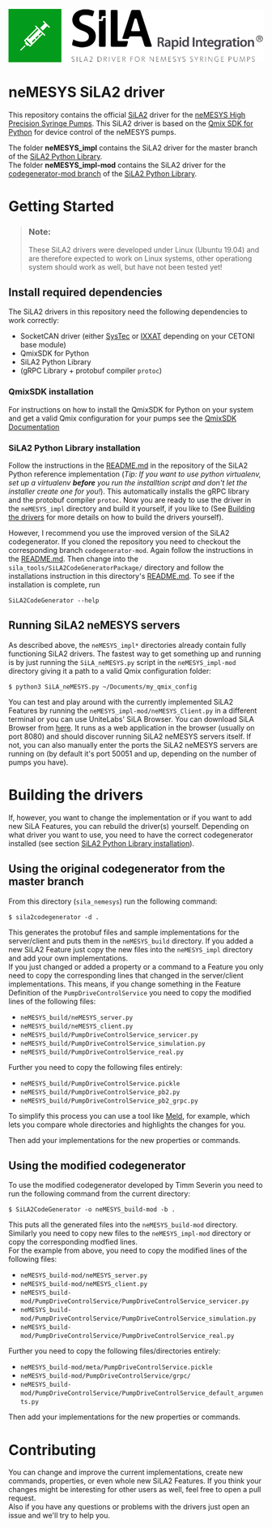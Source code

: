 ![neMESYS SiLA2 Logo](doc/sila_nemesys_logo.png) 

# neMESYS SiLA2 driver
This repository contains the official [SiLA2](https://sila-standard.com/) driver for the [neMESYS High Precision Syringe Pumps](https://www.cetoni.com/products/pumps). This SiLA2 driver is based on the [Qmix SDK for Python](https://github.com/CETONI-Software/qmixsdk-for-python) for device control of the neMESYS pumps.

The folder **neMESYS_impl** contains the SiLA2 driver for the master branch of the [SiLA2 Python Library](https://gitlab.com/SiLA2/sila_python).  
The folder **neMESYS_impl-mod** contains the SiLA2 driver for the 
[codegenerator-mod branch](https://gitlab.com/SiLA2/sila_python/tree/codegenerator-mod) of the 
[SiLA2 Python Library](https://gitlab.com/SiLA2/sila_python).

# Getting Started
> ### Note:
> These SiLA2 drivers were developed under Linux (Ubuntu 19.04) and are therefore expected to work on Linux systems, other operationg system should work as well, but have not been tested yet!

## Install required dependencies
The SiLA2 drivers in this repository need the following dependencies to work correctly:
* SocketCAN driver (either [SysTec](https://www.systec-electronic.com/en/company/support/device-driver/) or [IXXAT](https://www.ixxat.com/support/file-and-documents-download/drivers/socketcan-driver) depending on your CETONI base module)
* QmixSDK for Python
* SiLA2 Python Library
* (gRPC Library + protobuf compiler `protoc`)

### QmixSDK installation
For instructions on how to install the QmixSDK for Python on your system and get a valid Qmix configuration for your pumps see the [QmixSDK Documentation](https://www.cetoni.de/fileadmin/user_upload/Documents/Manuals/QmixSDK/index.html)

### SiLA2 Python Library installation
Follow the instructions in the [README.md](https://gitlab.com/SiLA2/sila_python) in the repository of the SiLA2 Python reference implementation (*Tip: If you want to use python virtualenv, set up a virtualenv **before** you run the installtion script and don't let the installer create one for you!*). This automatically installs the gRPC library and the protobuf compiler `protoc`. Now you are ready to use the driver in the `neMESYS_impl` directory and build it yourself, if you like to (See [Building the drivers](#building-the-drivers) for more details on how to build the drivers yourself).

However, I recommend you use the improved version of the SiLA2 codegenerator. If you cloned the repository you need to checkout the corresponding branch `codegenerator-mod`. Again follow the instructions in the [README.md](https://gitlab.com/SiLA2/sila_python). Then change into the `sila_tools/SiLA2CodeGeneratorPackage/` directory and follow the installations instruction in this directory's [README.md](https://gitlab.com/SiLA2/sila_python/blob/codegenerator-mod/sila_tools/SiLA2CodeGeneratorPackage/README.md). To see if the installation is complete, run 
```shell
SiLA2CodeGenerator --help
```

## Running SiLA2 neMESYS servers
As described above, the `neMESYS_impl*` directories already contain fully functioning SiLA2 drivers. The fastest way to get something up and running is by just running the `SiLA_neMESYS.py` script in the `neMESYS_impl-mod` directory giving it a path to a valid Qmix configuration folder:
```shell
$ python3 SiLA_neMESYS.py ~/Documents/my_qmix_config
```

You can test and play around with the currently implemented SiLA2 Features by running the `neMESYS_impl-mod/neMESYS_Client.py` in a different terminal or you can use UniteLabs' SiLA Browser. You can download SiLA Browser from [here](http://www.unitelabs.ch/technology/plug-and-play/try-it-out). It runs as a web application in the browser (usually on port 8080) and should discover running SiLA2 neMESYS servers itself. If not, you can also manually enter the ports the SiLA2 neMESYS servers are running on (by default it's port 50051 and up, depending on the number of pumps you have).

# Building the drivers
If, however, you want to change the implementation or if you want to add new SiLA Features, you can rebuild the driver(s) yourself. Depending on what driver you want to use, you need to have the correct codegenerator installed (see section [SiLA2 Python Library installation](#sila2-python-library-installation)). 

## Using the original codegenerator from the master branch
From this directory (`sila_nemesys`) run the following command:
```shell
$ sila2codegenerator -d .
```
This generates the protobuf files and sample implementations for the server/client and puts them in the `neMESYS_build` directory. If you added a new SiLA2 Feature just copy the new files into the `neMESYS_impl` directory and add your own implementations.  
If you just changed or added a property or a command to a Feature you only need to copy the corresponding lines that changed in the server/client implementations. This means, if you change something in the Feature Definition of the `PumpDriveControlService` you need to copy the modified lines of the following files:
* `neMESYS_build/neMESYS_server.py`
* `neMESYS_build/neMESYS_client.py`
* `neMESYS_build/PumpDriveControlService_servicer.py`
* `neMESYS_build/PumpDriveControlService_simulation.py`
* `neMESYS_build/PumpDriveControlService_real.py`

Further you need to copy the following files entirely:
* `neMESYS_build/PumpDriveControlService.pickle`
* `neMESYS_build/PumpDriveControlService_pb2.py`
* `neMESYS_build/PumpDriveControlService_pb2_grpc.py`

To simplify this process you can use a tool like [Meld](https://meldmerge.org/), for example, which lets you compare whole directories and highlights the changes for you.

Then add your implementations for the new properties or commands.

## Using the modified codegenerator
To use the modified codegenerator developed by Timm Severin you need to run the following command from the current directory:
```shell
$ SiLA2CodeGenerator -o neMESYS_build-mod -b .
```
This puts all the generated files into the `neMESYS_build-mod` directory. Similarly you need to copy new files to the `neMESYS_impl-mod` directory or copy the corresponding modfied lines.  
For the example from above, you need to copy the modified lines of the following files:
* `neMESYS_build-mod/neMESYS_server.py`
* `neMESYS_build-mod/neMESYS_client.py`
* `neMESYS_build-mod/PumpDriveControlService/PumpDriveControlService_servicer.py`
* `neMESYS_build-mod/PumpDriveControlService/PumpDriveControlService_simulation.py`
* `neMESYS_build-mod/PumpDriveControlService/PumpDriveControlService_real.py`

Further you need to copy the following files/directories entirely:
* `neMESYS_build-mod/meta/PumpDriveControlService.pickle`
* `neMESYS_build-mod/PumpDriveControlService/grpc/`
* `neMESYS_build-mod/PumpDriveControlService/PumpDriveControlService_default_arguments.py`

Then add your implementations for the new properties or commands.

# Contributing
You can change and improve the current implementations, create new commands, properties, or even whole new SiLA2 Features. If you think your changes might be interesting for other users as well, feel free to open a pull request.  
Also if you have any questions or problems with the drivers just open an issue and we'll try to help you.
